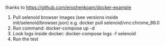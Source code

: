 thanks to https://github.com/eroshenkoam/docker-example

1. Pull selenoid browser images (see versions inside init/selenoid/browser.json) e.g. docker pull selenoid/vnc:chrome_86.0
2. Run command: docker-compose up -d
3. Look logs inside docker: docker-compose logs -f selenoid
4. Run the test
